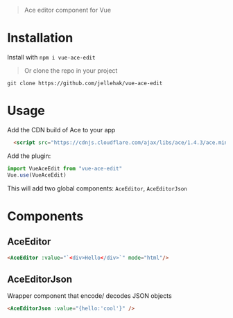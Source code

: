 > Ace editor component for Vue

# Installation
Install with `npm i vue-ace-edit`
> Or clone the repo in your project
```
git clone https://github.com/jellehak/vue-ace-edit
```

# Usage
Add the CDN build of Ace to your app
```html
  <script src="https://cdnjs.cloudflare.com/ajax/libs/ace/1.4.3/ace.min.js"></script>
```

Add the plugin: 
```js
import VueAceEdit from "vue-ace-edit"
Vue.use(VueAceEdit)
```

This will add two global components: `AceEditor`, `AceEditorJson`

# Components
## AceEditor
```html
<AceEditor :value="`<div>Hello</div>`" mode="html"/>
```

## AceEditorJson
Wrapper component that encode/ decodes JSON objects
```html
<AceEditorJson :value="{hello:'cool'}" />
```
